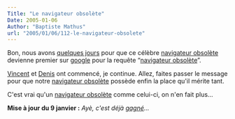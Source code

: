 ```yaml
---
Title: "Le navigateur obsolète"
Date: 2005-01-06
Author: "Baptiste Mathus"
url: "2005/01/06/112-le-navigateur-obsolete"
---
```




Bon, nous avons [quelques
jours](http://www.genezys.net/blog/2005/01/06/77-spywar?cos=1#c108) pour
que ce célèbre [navigateur
obsolète](http://www.microsoft.com/windows/ie/default.mspx "Évitez à tout prix ce navigateur obsolète")
devienne premier sur [google](http://google.fr) pour la requête
“[navigateur
obsolète](http://www.microsoft.com/windows/ie/default.mspx "Évitez à tout prix ce navigateur obsolète")”.

[Vincent](http://www.genezys.net/blog/2005/01/06/77-spywar) et
[Denis](http://www.cybercodeur.net/index.php?idmessage=1109#archive1109)
ont commencé, je continue. Allez, faites passer le message pour que
notre [navigateur
obsolète](http://www.microsoft.com/windows/ie/default.mspx "Évitez à tout prix ce navigateur obsolète")
possède enfin la place qu'il mérite tant.

C'est vrai qu'un [navigateur
obsolète](http://www.microsoft.com/windows/ie/default.mspx "Évitez à tout prix ce navigateur obsolète")
comme celui-ci, on n'en fait plus...

**Mise à jour du 9 janvier :** *Ayè, c'est déjà
[gagné](http://www.google.fr/search?q=navigateur+obsol%C3%A8te)...*

